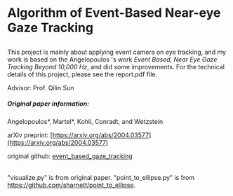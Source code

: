 
# Algorithm of Event-Based Near-eye Gaze Tracking
## 

This project is mainly about applying event camera on eye tracking, and my work is based on the Angelopoulos 's work *Event Based, Near Eye Gaze Tracking Beyond 10,000 Hz*, and did some improvements. For the technical details of this project, please see the report.pdf file.


Advisor: Prof. Qilin Sun

##### Original paper information:

Angelopoulos*, Martel*, Kohli, Conradt, and Wetzstein

arXiv preprint: [https://arxiv.org/abs/2004.03577](https://arxiv.org/abs/2004.03577) 

original github: [event_based_gaze_tracking](https://github.com/aangelopoulos/event_based_gaze_tracking)

###### 

"visualize.py" is from original paper. "point_to_ellipse.py" is from https://github.com/sharnett/point_to_ellipse. 


